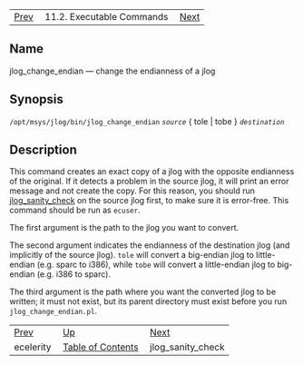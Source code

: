 |     |     |     |
| --- | --- | --- |
| [Prev](executable.ecelerity)  | 11.2. Executable Commands |  [Next](executable.jlog_sanity_check.php) |

<a name="executable.jlog_change_endian"></a>
## Name

jlog_change_endian — change the endianness of a jlog

## Synopsis

`/opt/msys/jlog/bin/jlog_change_endian` *`source`* { tole | tobe } *`destination`*

<a name="idp14592224"></a>
## Description

This command creates an exact copy of a jlog with the opposite endianness of the original. If it detects a problem in the source jlog, it will print an error message and not create the copy. For this reason, you should run [jlog_sanity_check](executable.jlog_sanity_check "jlog_sanity_check") on the source jlog first, to make sure it is error-free. This command should be run as `ecuser`.

The first argument is the path to the jlog you want to convert.

The second argument indicates the endianness of the destination jlog (and implicitly of the source jlog). `tole` will convert a big-endian jlog to little-endian (e.g. sparc to i386), while `tobe` will convert a little-endian jlog to big-endian (e.g. i386 to sparc).

The third argument is the path where you want the converted jlog to be written; it must not exist, but its parent directory must exist before you run `jlog_change_endian.pl`.

|     |     |     |
| --- | --- | --- |
| [Prev](executable.ecelerity)  | [Up](exe.commands.details.php) |  [Next](executable.jlog_sanity_check.php) |
| ecelerity  | [Table of Contents](index) |  jlog_sanity_check |
